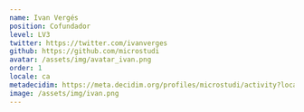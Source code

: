 ```yaml
---
name: Ivan Vergés
position: Cofundador
level: LV3
twitter: https://twitter.com/ivanverges
github: https://github.com/microstudi
avatar: /assets/img/avatar_ivan.png
order: 1
locale: ca
metadecidim: https://meta.decidim.org/profiles/microstudi/activity?locale=ca
image: /assets/img/ivan.png
---
```

